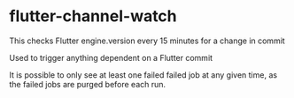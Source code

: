 # flutter-channel-watch

This checks Flutter engine.version every 15 minutes for a change in commit

Used to trigger anything dependent on a Flutter commit

It is possible to only see at least one failed failed job at any given time, as the failed jobs are purged before each run.
